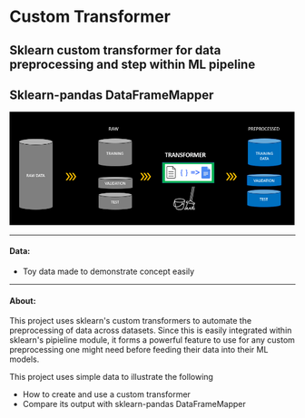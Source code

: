 # Custom Transformer
## Sklearn custom transformer for data preprocessing and step within ML pipeline
## Sklearn-pandas DataFrameMapper

<img src="AS-cust_tf.PNG">

---

#### Data: 
* Toy data made to demonstrate concept easily

---

#### About:

This project uses sklearn's custom transformers to automate the preprocessing of data across datasets. Since this is easily integrated within sklearn's pipieline module, it forms a powerful feature to use for any custom preprocessing one might need before feeding their data into their ML models.

This project uses simple data to illustrate the following
* How to create and use a custom transformer
* Compare its output with sklearn-pandas DataFrameMapper
